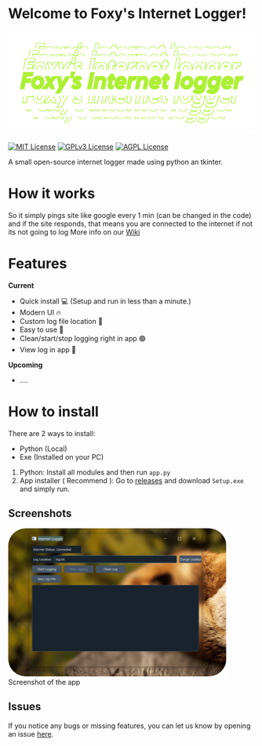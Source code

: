 
# Welcome to Foxy's Internet Logger!
![Logo](Screenshots/Logo.png)

[![MIT License](https://img.shields.io/badge/License-MIT-green.svg)](https://choosealicense.com/licenses/mit/)
[![GPLv3 License](https://img.shields.io/badge/License-GPL%20v3-yellow.svg)](https://opensource.org/licenses/)
[![AGPL License](https://img.shields.io/badge/license-AGPL-blue.svg)](http://www.gnu.org/licenses/agpl-3.0)


A small open-source internet logger made using python an tkinter.
# How it works
  So it simply pings site like google every 1 min (can be changed in the code) and if the site responds, that means you are connected to the internet if not its not going to log
  More info on our [Wiki](https://foxcode-1.gitbook.io/internet-logger/) 

# Features
**Current**
- Quick install 💻 (Setup and run in less than a minute.)
- Modern UI 🔥
- Custom log file location 📂
- Easy to use 🤖
- Clean/start/stop logging right in app 🟢
- View log in app 📄

**Upcoming**
- ....
# How to install
There are 2 ways to install:
- Python (Local)
- Exe (Installed on your PC)

1. Python:
	Install all modules and then run `app.py`
2. App installer ( Recommend ):
	Go to [releases](https://github.com/FoxyIsCoding/InternetLogger/releases) and download `Setup.exe` and simply run.

## Screenshots
![The app](Screenshots/app.png)
Screenshot of the app
## Issues
If you notice any bugs or missing features, you can let us know by opening an issue [here](https://github.com/FoxyIsCoding/InternetLogger/issues).
